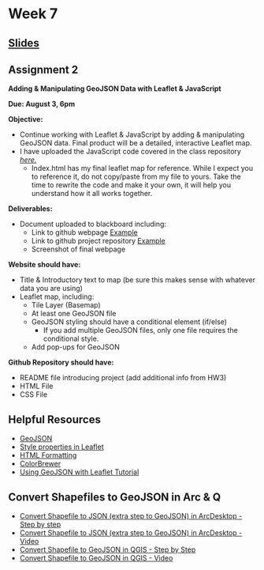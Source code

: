 <!-- .slide: data-background="./Images/header.svg" data-background-repeat="none" data-background-size="40% 40%" data-background-position="center 10%" class="header" -->
# Week 7

## [**Slides**](https://shelleyhoover.github.io/UPP465/Slides/week7.html)



## Assignment 2

**Adding & Manipulating GeoJSON Data with Leaflet & JavaScript**

**Due:  August 3, 6pm**

**Objective:** 
- Continue working with Leaflet & JavaScript by adding & manipulating GeoJSON data.  Final product will be a detailed, interactive Leaflet map.  
- I have uploaded the JavaScript code covered in the class repository [*here.*](https://github.com/shelleyhoover/upp465example/tree/master/week7)
  - Index.html has my final leaflet map for reference. While I expect you to reference it, do not copy/paste
from my file to yours. Take the time to rewrite the code and make it your own, it will help you understand
how it all works together.

**Deliverables:** 
- Document uploaded to blackboard including: 
  - Link to github webpage  [Example](https://shelleyhoover.github.io/upp465example/)
  - Link to github project repository [Example](https://github.com/shelleyhoover/upp465example)
  - Screenshot of final webpage

**Website should have:** 
- Title & Introductory text to map (be sure this makes sense with whatever data you are using) 
- Leaflet map, including:
  - Tile Layer (Basemap)  
  - At least one GeoJSON file
  - GeoJSON styling should have a conditional element (if/else) 
    - If you add multiple GeoJSON files, only one file requires the conditional style.  
  - Add pop-ups for GeoJSON

**Github Repository should have:**
- README file introducing project (add additional info from HW3)
- HTML File
- CSS File

## Helpful Resources
- [GeoJSON](https://geojson.org/)
- [Style properties in Leaflet](https://leafletjs.com/reference-1.6.0.html#path)
- [HTML Formatting](https://www.w3schools.com/html/html_formatting.asp)
- [ColorBrewer](https://colorbrewer2.org/#type=sequential&scheme=BuGn&n=3)
- [Using GeoJSON with Leaflet Tutorial](https://leafletjs.com/examples/geojson/)

## Convert Shapefiles to GeoJSON in Arc & Q
- [Convert Shapefile to JSON (extra step to GeoJSON) in ArcDesktop - Step by step](https://pro.arcgis.com/en/pro-app/latest/tool-reference/conversion/features-to-json.htm)
- [Convert Shapefile to JSON (extra step to GeoJSON) in ArcDesktop - Video](https://www.youtube.com/watch?v=o1IrCJO6yM4)
- [Convert Shapefile to GeoJSON in QGIS - Step by Step](https://gist.github.com/YKCzoli/b7f5ff0e0f641faba0f47fa5d16c4d8d)
- [Convert Shapefile to GeoJSON in QGIS - Video](https://www.youtube.com/watch?v=K9648vyQEFM)
